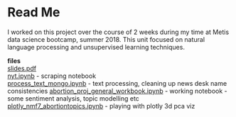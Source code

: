 # Read Me

I worked on this project over the course of 2 weeks during my time at Metis data science bootcamp, summer 2018. This unit focused on natural language processing and unsupervised learning techniques.  

**files**   
[slides.pdf](/slides.pdf)  
[nyt.ipynb](/nyt.ipynb) - scraping notebook  
[process_text_mongo.ipynb](/process_text_mongo.ipynb) - text processing, cleaning up news desk name consistencies
[abortion_proj_general_workbook.ipynb](/abortion_proj_general_workbook.ipynb) - working notebook - some sentiment analysis, topic modelling etc
[plotly_nmf7_abortiontopics.ipynb](/plotly_nmf7_abortiontopics.ipynb) - playing with plotly 3d pca viz 